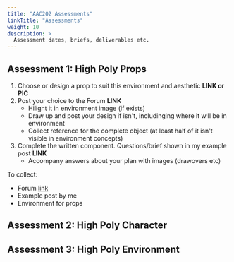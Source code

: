 ```yaml
---
title: "AAC202 Assessments"
linkTitle: "Assessments"
weight: 10
description: >
  Assessment dates, briefs, deliverables etc.
---
```


## Assessment 1: High Poly Props

1. Choose or design a prop to suit this environment and aesthetic **LINK or PIC**  
2. Post your choice to the Forum **LINK**
    - Hilight it in environment image (if exists)
    - Draw up and post your design if isn't, includinging where it will be in environment
    - Collect reference for the complete object (at least half of it isn't visible in environment concepts)   
3. Complete the written component. Questions/brief shown in my example post **LINK**  
   - Accompany answers about your plan with images (drawovers etc)

To collect:  
* Forum [link](https://laureate-au.blackboard.com/webapps/discussionboard/do/forum?action=list_threads&course_id=_83852_1&nav=discussion_board_entry&tab_id=&conf_id=_133461_1&forum_id=_804652_1)
* Example post by me  
* Environment for props  
  

## Assessment 2: High Poly Character


## Assessment 3: High Poly Environment
